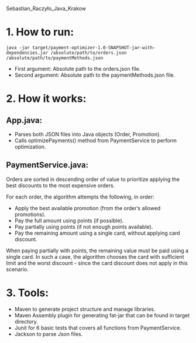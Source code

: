 Sebastian_Raczyło_Java_Krakow

# 1. How to run:
```
java -jar target/payment-optimizer-1.0-SNAPSHOT-jar-with-dependencies.jar /absolute/path/to/orders.json /absolute/path/to/paymentMethods.json
```
- First argument: Absolute path to the orders.json file.
- Second argument: Absolute path to the paymentMethods.json file.

# 2. How it works:

## App.java:
- Parses both JSON files into Java objects (Order, Promotion).
- Calls optimizePayments() method from PaymentService to perform optimization.

## PaymentService.java:
Orders are sorted in descending order of value to prioritize applying the best discounts to the most expensive orders.

For each order, the algorithm attempts the following, in order:
- Apply the best available promotion (from the order’s allowed promotions).
- Pay the full amount using points (if possible).
- Pay partially using points (if not enough points available).
- Pay the remaining amount using a single card, without applying card discount.

When paying partially with points, the remaining value must be paid using a single card. In such a case, the algorithm chooses the card with sufficient limit and the worst discount - since the card discount does not apply in this scenario.

# 3. Tools:
- Maven to generate project structure and manage libraries.
- Maven Assembly plugin for generating fat-jar that can be found in target directory.
- Junit for 6 basic tests that covers all functions from PaymentService.
- Jackson to parse Json files.
